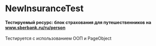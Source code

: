 # NewInsuranceTest

#### Тестируемый ресурс: блок страхования для путешественников на www.sberbank.ru/ru/person
Тестируется c использованием ООП и PageObject

